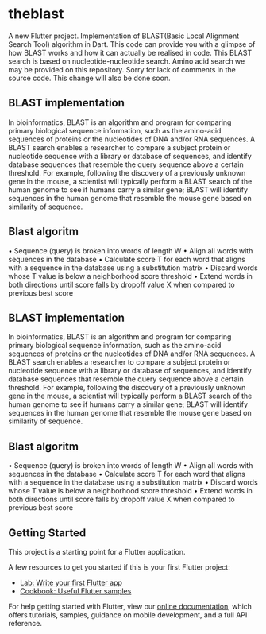 # theblast

A new Flutter project.
Implementation of BLAST(Basic Local Alignment Search Tool) algorithm in Dart.
This code can provide you with a glimpse of how BLAST works and how it can actually be realised in code.
This BLAST search is based on nucleotide-nucleotide search. Amino acid search  we may be provided on this repository.
Sorry for lack of comments in the source code. This change will also be done soon.

## BLAST implementation

In bioinformatics, BLAST is an algorithm and program for comparing primary biological sequence information, such as the amino-acid sequences of proteins or the nucleotides of DNA and/or RNA sequences. A BLAST search enables a researcher to compare a subject protein or nucleotide sequence with a library or database of sequences, and identify database sequences that resemble the query sequence above a certain threshold. For example, following the discovery of a previously unknown gene in the mouse, a scientist will typically perform a BLAST search of the human genome to see if humans carry a similar gene; BLAST will identify sequences in the human genome that resemble the mouse gene based on similarity of sequence.

## Blast algoritm
• Sequence (query) is broken into words of length W
• Align all words with sequences in the database
• Calculate score T for each word that aligns with a sequence in the
database using a substitution matrix
• Discard words whose T value is below a neighborhood score
threshold
• Extend words in both directions until score falls by dropoff value X
when compared to previous best score 


## BLAST implementation

In bioinformatics, BLAST is an algorithm and program for comparing primary biological sequence information, such as the amino-acid sequences of proteins or the nucleotides of DNA and/or RNA sequences. A BLAST search enables a researcher to compare a subject protein or nucleotide sequence with a library or database of sequences, and identify database sequences that resemble the query sequence above a certain threshold. For example, following the discovery of a previously unknown gene in the mouse, a scientist will typically perform a BLAST search of the human genome to see if humans carry a similar gene; BLAST will identify sequences in the human genome that resemble the mouse gene based on similarity of sequence.

## Blast algoritm
• Sequence (query) is broken into words of length W
• Align all words with sequences in the database
• Calculate score T for each word that aligns with a sequence in the
database using a substitution matrix
• Discard words whose T value is below a neighborhood score
threshold
• Extend words in both directions until score falls by dropoff value X
when compared to previous best score 


## Getting Started

This project is a starting point for a Flutter application.

A few resources to get you started if this is your first Flutter project:

- [Lab: Write your first Flutter app](https://flutter.dev/docs/get-started/codelab)
- [Cookbook: Useful Flutter samples](https://flutter.dev/docs/cookbook)

For help getting started with Flutter, view our
[online documentation](https://flutter.dev/docs), which offers tutorials,
samples, guidance on mobile development, and a full API reference.

